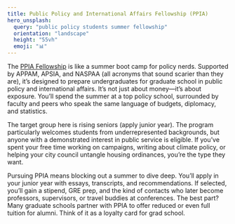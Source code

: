 ```yaml
---
title: Public Policy and International Affairs Fellowship (PPIA)
hero_unsplash:
  query: "public policy students summer fellowship"
  orientation: "landscape"
  height: "55vh"
  emoji: "📊"
---
```


The [PPIA Fellowship](http://www.ppiaprogram.org) is like a summer boot camp for policy nerds. Supported by APPAM, APSIA, and NASPAA (all acronyms that sound scarier than they are), it’s designed to prepare undergraduates for graduate school in public policy and international affairs. It’s not just about money—it’s about exposure. You’ll spend the summer at a top policy school, surrounded by faculty and peers who speak the same language of budgets, diplomacy, and statistics.

The target group here is rising seniors (apply junior year). The program particularly welcomes students from underrepresented backgrounds, but anyone with a demonstrated interest in public service is eligible. If you’ve spent your free time working on campaigns, writing about climate policy, or helping your city council untangle housing ordinances, you’re the type they want.

Pursuing PPIA means blocking out a summer to dive deep. You’ll apply in your junior year with essays, transcripts, and recommendations. If selected, you’ll gain a stipend, GRE prep, and the kind of contacts who later become professors, supervisors, or travel buddies at conferences. The best part? Many graduate schools partner with PPIA to offer reduced or even full tuition for alumni. Think of it as a loyalty card for grad school.